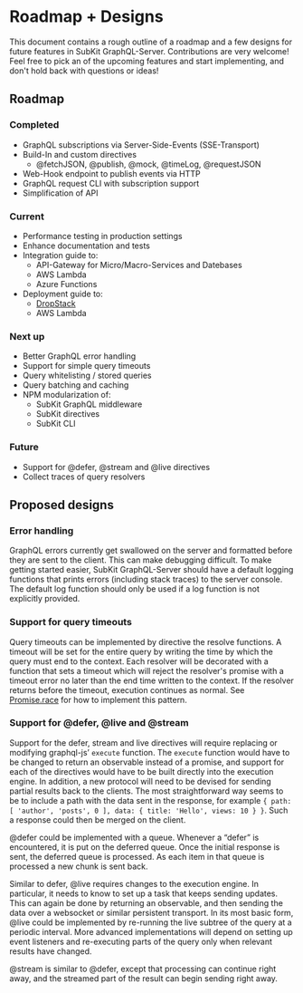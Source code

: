 # Roadmap + Designs

This document contains a rough outline of a roadmap and a few designs for future features in SubKit GraphQL-Server. Contributions are very welcome! Feel free to pick an of the upcoming features and start implementing, and don't hold back with questions or ideas!

## Roadmap

### Completed

* GraphQL subscriptions via Server-Side-Events (SSE-Transport)
* Build-In and custom directives
  * @fetchJSON, @publish, @mock, @timeLog, @requestJSON
* Web-Hook endpoint to publish events via HTTP
* GraphQL request CLI with subscription support
* Simplification of API

### Current

* Performance testing in production settings
* Enhance documentation and tests
* Integration guide to:
  * API-Gateway for Micro/Macro-Services and Datebases
  * AWS Lambda
  * Azure Functions
* Deployment guide to:
  * [DropStack](https://dropstack.run)
  * AWS Lambda

### Next up

* Better GraphQL error handling
* Support for simple query timeouts
* Query whitelisting / stored queries
* Query batching and caching
* NPM modularization of:
  * SubKit GraphQL middleware
  * SubKit directives
  * SubKit CLI

### Future

* Support for @defer, @stream and @live directives
* Collect traces of query resolvers

## Proposed designs

### Error handling

GraphQL errors currently get swallowed on the server and formatted before they are sent to the client. This can make debugging difficult. To make getting started easier, SubKit GraphQL-Server should have a default logging functions that prints errors (including stack traces) to the server console. The default log function should only be used if a log function is not explicitly provided.

### Support for query timeouts

Query timeouts can be implemented by directive the resolve functions. A timeout will be set for the entire query by writing the time by which the query must end to the context. Each resolver will be decorated with a function that sets a timeout which will reject the resolver's promise with a timeout error no later than the end time written to the context. If the resolver returns before the timeout, execution continues as normal. See [Promise.race](https://developer.mozilla.org/de/docs/Web/JavaScript/Reference/Global_Objects/Promise/race) for how to implement this pattern.

### Support for @defer, @live and @stream

Support for the defer, stream and live directives will require replacing or modifying graphql-js’ `execute` function. The `execute` function would have to be changed to return an observable instead of a promise, and support for each of the directives would have to be built directly into the execution engine.
In addition, a new protocol will need to be devised for sending partial results back to the clients. The most straightforward way seems to be to include a path with the data sent in the response, for example `{ path: [ 'author', 'posts', 0 ], data: { title: 'Hello', views: 10 } }`. Such a response could then be merged on the client.

@defer could be implemented with a queue. Whenever a “defer” is encountered, it is put on the deferred queue. Once the initial response is sent, the deferred queue is processed. As each item in that queue is processed a new chunk is sent back.

Similar to defer, @live requires changes to the execution engine. In particular, it needs to know to set up a task that keeps sending updates. This can again be done by returning an observable, and then sending the data over a websocket or similar persistent transport. In its most basic form, @live could be implemented by re-running the live subtree of the query at a periodic interval. More advanced implementations will depend on setting up event listeners and re-executing parts of the query only when relevant results have changed.

@stream is similar to @defer, except that processing can continue right away, and the streamed part of the result can begin sending right away.